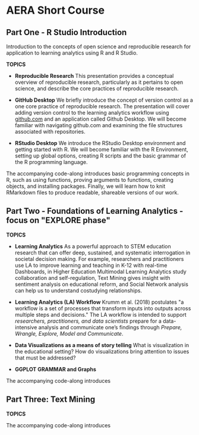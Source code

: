 

# AERA Short Course

## Part One - R Studio Introduction
Introduction to the concepts of open science and reproducible research for application to learning analytics using R and R Studio.

**TOPICS**

- **Reproducible Research**
This presentation provides a conceptual overview of reproducible research, particularly as it pertains to open science, and describe the core practices of reproducible research.

- **GitHub Desktop**
We briefly introduce the concept of version control as a one core practice of reproducible research. The presentation will cover adding version control to the learning analytics workflow using [github.com](https://github.com/) and an application called Github Desktop. We will become familiar with navigating github.com and examining the file structures associated with repositories. 

- **RStudio Desktop**
We introduce the RStudio Desktop environment and getting started with R. We will become familiar with the R Environment, setting up global options, creating R scripts and the basic grammar of the R programming language.

The accompanying code-along introduces basic programming concepts in R, such as using functions, proving arguments to functions, creating objects, and installing packages. Finally, we will learn how to knit RMarkdown files to produce readable, shareable versions of our work.

## Part Two - Foundations of Learning Analytics - focus on "EXPLORE phase"

**TOPICS**

- **Learning Analytics**
As a powerful approach to STEM education research that can offer deep, sustained, and systematic interrogation in societal decision making. For example, researchers and practitioners use LA to improve learning and teaching in K-12 with real-time Dashboards, in Higher Education Multimodal Learning Analytics study collaboration and self-regulation, Text Mining gives insight with sentiment analysis on educational reform, and Social Network analysis can help us to understand costudying relationships.

- **Learning Analytics (LA) Workflow**
Krumm et al. (2018) postulates "a workflow is a set of processes that transform inputs into outputs across multiple steps and decisions." The LA workflow is intended to support *researchers, practitioners, and data scientists* prepare for a data-intensive analysis and communicate one’s findings through *Prepare, Wrangle, Explore, Model and Communicate*.

- **Data Visualizations as a means of story telling**
What is visualization in the educational setting? How do visualizations bring attention to issues that must be addressed?

- **GGPLOT GRAMMAR and Graphs**



The accompanying code-along introduces 

## Part Three: Text Mining

**TOPICS**


The accompanying code-along introduces 
